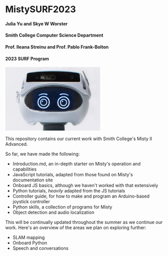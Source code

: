 # MistySURF2023
#### Julia Yu and Skye W Worster
#### Smith College Computer Science Department
#### Prof. Ileana Streinu and Prof. Pablo Frank-Bolton
#### 2023 SURF Program

<img
  src="/Other Resources/For Fun/Misty Photos/A_misty.jpg"
  alt="Hello! <3"
  style="display: inline-block; margin: 0 auto; max-width: 300px">

This repository contains our current work with Smith College's Misty II Advanced.

So far, we have made the following:

- Introduction.md, an in-depth starter on Misty's operation and capabilities
- JavaScript tutorials, adapted from those found on Misty's documentation site
- Onboard JS basics, although we haven't worked with that extensively
- Python tutorials, _heavily_ adapted from the JS tutorials
- Controller guide, for how to make and program an Arduino-based joystick controller
- Python skills, a collection of programs for Misty
- Object detection and audio localization

This will be continually updated throughout the summer as we continue our work. Here's an overview of the areas we plan on exploring further:

- SLAM mapping
- Onboard Python
- Speech and conversations
